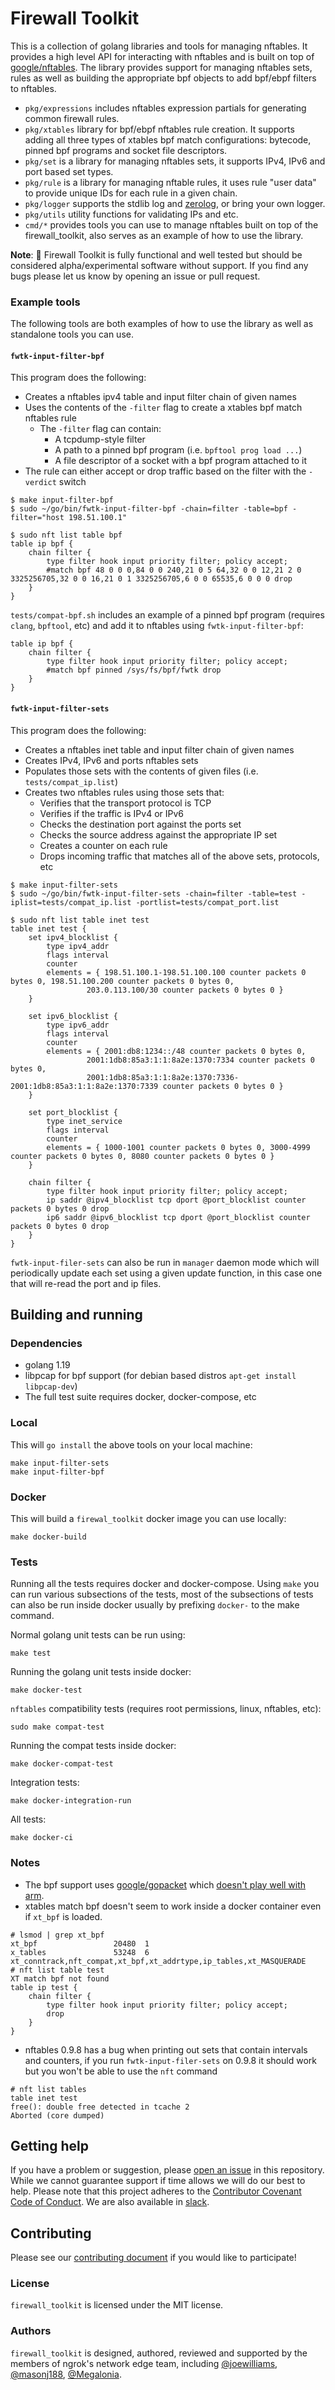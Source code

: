 # Firewall Toolkit

This is a collection of golang libraries and tools for managing nftables. It provides a high level API for interacting with nftables and is built on top of [google/nftables](https://github.com/google/nftables). The library provides support for managing nftables sets, rules as well as building the appropriate bpf objects to add bpf/ebpf filters to nftables.
* `pkg/expressions` includes nftables expression partials for generating common firewall rules.
* `pkg/xtables` library for bpf/ebpf nftables rule creation. It supports adding all three types of xtables bpf match configurations: bytecode, pinned bpf programs and socket file descriptors.
* `pkg/set` is a library for managing nftables sets, it supports IPv4, IPv6 and port based set types.
* `pkg/rule` is a library for managing nftable rules, it uses rule "user data" to provide unique IDs for each rule in a given chain.
* `pkg/logger` supports the stdlib log and [zerolog](https://github.com/rs/zerolog), or bring your own logger.
* `pkg/utils` utility functions for validating IPs and etc.
* `cmd/*` provides tools you can use to manage nftables built on top of the firewall_toolkit, also serves as an example of how to use the library.

__Note__: 🚧 Firewall Toolkit is fully functional and well tested but should be considered alpha/experimental software without support. If you find any bugs please let us know by opening an issue or pull request.

### Example tools

The following tools are both examples of how to use the library as well as standalone tools you can use.

#### `fwtk-input-filter-bpf`

This program does the following:
* Creates a nftables ipv4 table and input filter chain of given names
* Uses the contents of the `-filter` flag to create a xtables bpf match nftables rule 
  * The `-filter` flag can contain:
    * A tcpdump-style filter
    * A path to a pinned bpf program (i.e. `bpftool prog load ...`)
    * A file descriptor of a socket with a bpf program attached to it
* The rule can either accept or drop traffic based on the filter with the `-verdict` switch

```
$ make input-filter-bpf
$ sudo ~/go/bin/fwtk-input-filter-bpf -chain=filter -table=bpf -filter="host 198.51.100.1"
```

```
$ sudo nft list table bpf
table ip bpf {
	chain filter {
		type filter hook input priority filter; policy accept;
		#match bpf 48 0 0 0,84 0 0 240,21 0 5 64,32 0 0 12,21 2 0 3325256705,32 0 0 16,21 0 1 3325256705,6 0 0 65535,6 0 0 0 drop
	}
}
```

`tests/compat-bpf.sh` includes an example of a pinned bpf program (requires `clang`, `bpftool`, etc) and add it to nftables using `fwtk-input-filter-bpf`:
```
table ip bpf {
	chain filter {
		type filter hook input priority filter; policy accept;
		#match bpf pinned /sys/fs/bpf/fwtk drop
	}
}
```

#### `fwtk-input-filter-sets`

This program does the following:
* Creates a nftables inet table and input filter chain of given names
* Creates IPv4, IPv6 and ports nftables sets 
* Populates those sets with the contents of given files (i.e. `tests/compat_ip.list`)
* Creates two nftables rules using those sets that:
  * Verifies that the transport protocol is TCP
  * Verifies if the traffic is IPv4 or IPv6
  * Checks the destination port against the ports set
  * Checks the source address against the appropriate IP set
  * Creates a counter on each rule
  * Drops incoming traffic that matches all of the above sets, protocols, etc

```
$ make input-filter-sets
$ sudo ~/go/bin/fwtk-input-filter-sets -chain=filter -table=test -iplist=tests/compat_ip.list -portlist=tests/compat_port.list
```
```
$ sudo nft list table inet test
table inet test {
	set ipv4_blocklist {
		type ipv4_addr
		flags interval
		counter
		elements = { 198.51.100.1-198.51.100.100 counter packets 0 bytes 0, 198.51.100.200 counter packets 0 bytes 0,
			     203.0.113.100/30 counter packets 0 bytes 0 }
	}

	set ipv6_blocklist {
		type ipv6_addr
		flags interval
		counter
		elements = { 2001:db8:1234::/48 counter packets 0 bytes 0,
			     2001:1db8:85a3:1:1:8a2e:1370:7334 counter packets 0 bytes 0,
			     2001:1db8:85a3:1:1:8a2e:1370:7336-2001:1db8:85a3:1:1:8a2e:1370:7339 counter packets 0 bytes 0 }
	}

	set port_blocklist {
		type inet_service
		flags interval
		counter
		elements = { 1000-1001 counter packets 0 bytes 0, 3000-4999 counter packets 0 bytes 0, 8080 counter packets 0 bytes 0 }
	}

	chain filter {
		type filter hook input priority filter; policy accept;
		ip saddr @ipv4_blocklist tcp dport @port_blocklist counter packets 0 bytes 0 drop
		ip6 saddr @ipv6_blocklist tcp dport @port_blocklist counter packets 0 bytes 0 drop
	}
}
```

`fwtk-input-filer-sets` can also be run in `manager` daemon mode which will periodically update each set using a given update function, in this case one that will re-read the port and ip files.

## Building and running

### Dependencies
* golang 1.19
* libpcap for bpf support (for debian based distros `apt-get install libpcap-dev`)
* The full test suite requires docker, docker-compose, etc
  
### Local
This will `go install` the above tools on your local machine:
```
make input-filter-sets
make input-filter-bpf
```

### Docker
This will build a `firewal_toolkit` docker image you can use locally:
```
make docker-build
```

### Tests 
Running all the tests requires docker and docker-compose. Using `make` you can run various subsections of the tests, most of the subsections of tests can also be run inside docker usually by prefixing `docker-` to the make command. 

Normal golang unit tests can be run using:
```
make test
```

Running the golang unit tests inside docker:
```
make docker-test
```

`nftables` compatibility tests (requires root permissions, linux, nftables, etc):
```
sudo make compat-test
```

Running the compat tests inside docker:
```
make docker-compat-test
```

Integration tests:
```
make docker-integration-run
```

All tests:
```
make docker-ci
```

### Notes
* The bpf support uses [google/gopacket](https://github.com/google/gopacket) which [doesn't play well with arm](https://github.com/google/gopacket/issues?q=is%3Aissue+is%3Aopen+arm+).
* xtables match bpf doesn't seem to work inside a docker container even if `xt_bpf` is loaded.
```
# lsmod | grep xt_bpf
xt_bpf                 20480  1
x_tables               53248  6 xt_conntrack,nft_compat,xt_bpf,xt_addrtype,ip_tables,xt_MASQUERADE
# nft list table test
XT match bpf not found
table ip test {
	chain filter {
		type filter hook input priority filter; policy accept;
		drop
	}
}
```
* nftables 0.9.8 has a bug when printing out sets that contain intervals and counters, if you run `fwtk-input-filer-sets` on 0.9.8 it should work but you won't be able to use the `nft` command
```
# nft list tables
table inet test
free(): double free detected in tcache 2
Aborted (core dumped)
```

## Getting help

If you have a problem or suggestion, please [open an issue](https://github.com/ngrok/firewall_toolkit/issues/new) in this repository. While we cannot guarantee support if time allows we will do our best to help. Please note that this project adheres to the [Contributor Covenant Code of Conduct](/CODE_OF_CONDUCT.md). We are also available in [slack](https://ngrok.com/slack).

## Contributing

Please see our [contributing document](/CONTRIBUTING.md) if you would like to participate!

### License

`firewall_toolkit` is licensed under the MIT license.

### Authors

`firewall_toolkit` is designed, authored, reviewed and supported by the members of ngrok's network edge team, including [@joewilliams](https://github.com/joewilliams), [@masonj188](https://github.com/masonj188), [@Megalonia](https://github.com/Megalonia).

